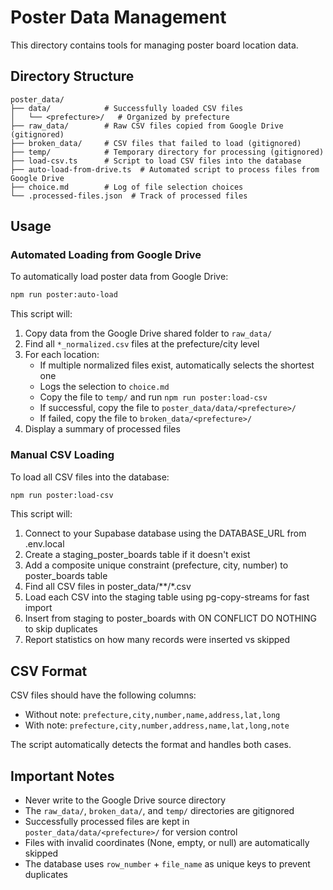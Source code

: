# Poster Data Management

This directory contains tools for managing poster board location data.

## Directory Structure

```
poster_data/
├── data/            # Successfully loaded CSV files
│   └── <prefecture>/   # Organized by prefecture
├── raw_data/        # Raw CSV files copied from Google Drive (gitignored)
├── broken_data/     # CSV files that failed to load (gitignored)
├── temp/            # Temporary directory for processing (gitignored)
├── load-csv.ts      # Script to load CSV files into the database
├── auto-load-from-drive.ts  # Automated script to process files from Google Drive
├── choice.md        # Log of file selection choices
└── .processed-files.json  # Track of processed files
```

## Usage

### Automated Loading from Google Drive

To automatically load poster data from Google Drive:

```bash
npm run poster:auto-load
```

This script will:
1. Copy data from the Google Drive shared folder to `raw_data/`
2. Find all `*_normalized.csv` files at the prefecture/city level
3. For each location:
   - If multiple normalized files exist, automatically selects the shortest one
   - Logs the selection to `choice.md`
   - Copy the file to `temp/` and run `npm run poster:load-csv`
   - If successful, copy the file to `poster_data/data/<prefecture>/`
   - If failed, copy the file to `broken_data/<prefecture>/`
4. Display a summary of processed files

### Manual CSV Loading

To load all CSV files into the database:

```bash
npm run poster:load-csv
```

This script will:
1. Connect to your Supabase database using the DATABASE_URL from .env.local
2. Create a staging_poster_boards table if it doesn't exist
3. Add a composite unique constraint (prefecture, city, number) to poster_boards table
4. Find all CSV files in poster_data/**/*.csv
5. Load each CSV into the staging table using pg-copy-streams for fast import
6. Insert from staging to poster_boards with ON CONFLICT DO NOTHING to skip duplicates
7. Report statistics on how many records were inserted vs skipped

## CSV Format

CSV files should have the following columns:
- Without note: `prefecture,city,number,name,address,lat,long`
- With note: `prefecture,city,number,address,name,lat,long,note`

The script automatically detects the format and handles both cases.

## Important Notes

- Never write to the Google Drive source directory
- The `raw_data/`, `broken_data/`, and `temp/` directories are gitignored
- Successfully processed files are kept in `poster_data/data/<prefecture>/` for version control
- Files with invalid coordinates (None, empty, or null) are automatically skipped
- The database uses `row_number` + `file_name` as unique keys to prevent duplicates

